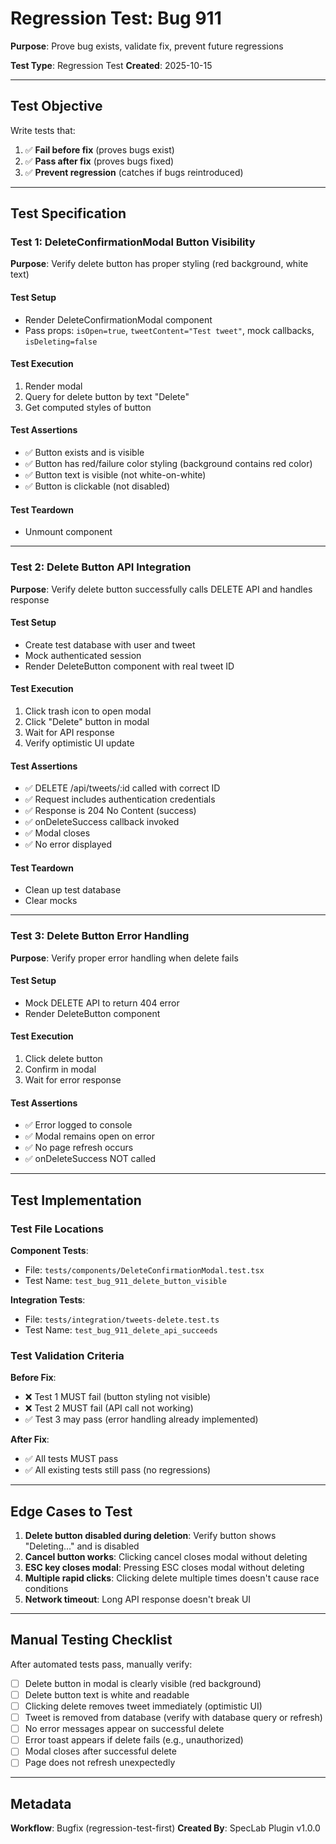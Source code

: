 # Regression Test: Bug 911

**Purpose**: Prove bug exists, validate fix, prevent future regressions

**Test Type**: Regression Test
**Created**: 2025-10-15

---

## Test Objective

Write tests that:
1. ✅ **Fail before fix** (proves bugs exist)
2. ✅ **Pass after fix** (proves bugs fixed)
3. ✅ **Prevent regression** (catches if bugs reintroduced)

---

## Test Specification

### Test 1: DeleteConfirmationModal Button Visibility

**Purpose**: Verify delete button has proper styling (red background, white text)

#### Test Setup
- Render DeleteConfirmationModal component
- Pass props: `isOpen=true`, `tweetContent="Test tweet"`, mock callbacks, `isDeleting=false`

#### Test Execution
1. Render modal
2. Query for delete button by text "Delete"
3. Get computed styles of button

#### Test Assertions
- ✅ Button exists and is visible
- ✅ Button has red/failure color styling (background contains red color)
- ✅ Button text is visible (not white-on-white)
- ✅ Button is clickable (not disabled)

#### Test Teardown
- Unmount component

---

### Test 2: Delete Button API Integration

**Purpose**: Verify delete button successfully calls DELETE API and handles response

#### Test Setup
- Create test database with user and tweet
- Mock authenticated session
- Render DeleteButton component with real tweet ID

#### Test Execution
1. Click trash icon to open modal
2. Click "Delete" button in modal
3. Wait for API response
4. Verify optimistic UI update

#### Test Assertions
- ✅ DELETE /api/tweets/:id called with correct ID
- ✅ Request includes authentication credentials
- ✅ Response is 204 No Content (success)
- ✅ onDeleteSuccess callback invoked
- ✅ Modal closes
- ✅ No error displayed

#### Test Teardown
- Clean up test database
- Clear mocks

---

### Test 3: Delete Button Error Handling

**Purpose**: Verify proper error handling when delete fails

#### Test Setup
- Mock DELETE API to return 404 error
- Render DeleteButton component

#### Test Execution
1. Click delete button
2. Confirm in modal
3. Wait for error response

#### Test Assertions
- ✅ Error logged to console
- ✅ Modal remains open on error
- ✅ No page refresh occurs
- ✅ onDeleteSuccess NOT called

---

## Test Implementation

### Test File Locations

**Component Tests**:
- File: `tests/components/DeleteConfirmationModal.test.tsx`
- Test Name: `test_bug_911_delete_button_visible`

**Integration Tests**:
- File: `tests/integration/tweets-delete.test.ts`
- Test Name: `test_bug_911_delete_api_succeeds`

### Test Validation Criteria

**Before Fix**:
- ❌ Test 1 MUST fail (button styling not visible)
- ❌ Test 2 MUST fail (API call not working)
- ✅ Test 3 may pass (error handling already implemented)

**After Fix**:
- ✅ All tests MUST pass
- ✅ All existing tests still pass (no regressions)

---

## Edge Cases to Test

1. **Delete button disabled during deletion**: Verify button shows "Deleting..." and is disabled
2. **Cancel button works**: Clicking cancel closes modal without deleting
3. **ESC key closes modal**: Pressing ESC closes modal without deleting
4. **Multiple rapid clicks**: Clicking delete multiple times doesn't cause race conditions
5. **Network timeout**: Long API response doesn't break UI

---

## Manual Testing Checklist

After automated tests pass, manually verify:

- [ ] Delete button in modal is clearly visible (red background)
- [ ] Delete button text is white and readable
- [ ] Clicking delete removes tweet immediately (optimistic UI)
- [ ] Tweet is removed from database (verify with database query or refresh)
- [ ] No error messages appear on successful delete
- [ ] Error toast appears if delete fails (e.g., unauthorized)
- [ ] Modal closes after successful delete
- [ ] Page does not refresh unexpectedly

---

## Metadata

**Workflow**: Bugfix (regression-test-first)
**Created By**: SpecLab Plugin v1.0.0
